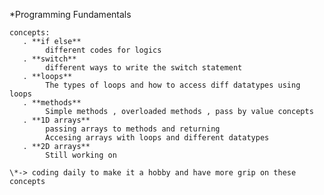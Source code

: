 \*Programming Fundamentals

    concepts:
       . **if else**
            different codes for logics
       . **switch**
            different ways to write the switch statement
       . **loops**
            The types of loops and how to access diff datatypes using loops
       . **methods**
            Simple methods , overloaded methods , pass by value concepts
       . **1D arrays**
            passing arrays to methods and returning
            Accesing arrays with loops and different datatypes
       . **2D arrays**
            Still working on

    \*-> coding daily to make it a hobby and have more grip on these concepts
